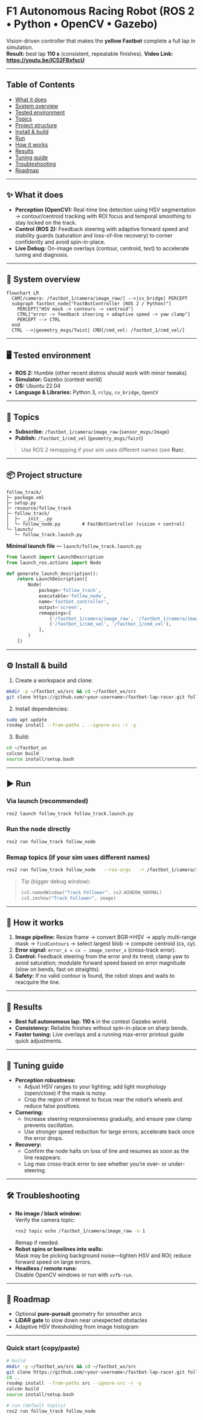 # F1 Autonomous Racing Robot (ROS 2 • Python • OpenCV • Gazebo)

Vision-driven controller that makes the **yellow Fastbot** complete a full lap in simulation.  
**Result:** best lap **110 s** (consistent, repeatable finishes).
**Video Link: https://youtu.be/lC52FBxfscU**

---

## Table of Contents
- [What it does](#-what-it-does)
- [System overview](#-system-overview)
- [Tested environment](#-tested-environment)
- [Topics](#-topics)
- [Project structure](#-project-structure)
- [Install & build](#-install--build)
- [Run](#-run)
- [How it works](#-how-it-works)
- [Results](#-results)
- [Tuning guide](#-tuning-guide)
- [Troubleshooting](#-troubleshooting)
- [Roadmap](#-roadmap)


---

## ✨ What it does
- **Perception (OpenCV):** Real-time line detection using HSV segmentation → contour/centroid tracking with ROI focus and temporal smoothing to stay locked on the track.
- **Control (ROS 2):** Feedback steering with adaptive forward speed and stability guards (saturation and loss-of-line recovery) to corner confidently and avoid spin-in-place.
- **Live Debug:** On-image overlays (contour, centroid, text) to accelerate tuning and diagnosis.

---

## 🧱 System overview
```mermaid
flowchart LR
  CAM[/camera: /fastbot_1/camera/image_raw/] -->|cv_bridge| PERCEPT
  subgraph fastbot_node["FastBotController (ROS 2 / Python)"]
    PERCEPT["HSV mask -> contours -> centroid"]
    CTRL["error -> feedback steering + adaptive speed -> yaw clamp"]
    PERCEPT --> CTRL
  end
  CTRL -->|geometry_msgs/Twist| CMD[/cmd_vel: /fastbot_1/cmd_vel/]
```

---

## 🖥️ Tested environment
- **ROS 2:** Humble (other recent distros should work with minor tweaks)
- **Simulator:** Gazebo (contest world)
- **OS:** Ubuntu 22.04
- **Language & Libraries:** Python 3, `rclpy`, `cv_bridge`, `OpenCV`

---

## 🔌 Topics
- **Subscribe:** `/fastbot_1/camera/image_raw` (`sensor_msgs/Image`)
- **Publish:** `/fastbot_1/cmd_vel` (`geometry_msgs/Twist`)

> Use ROS 2 remapping if your sim uses different names (see **Run**).

---

## 📦 Project structure
```
follow_track/
├─ package.xml
├─ setup.py
├─ resource/follow_track
├─ follow_track/
│  ├─ __init__.py
│  └─ follow_node.py        # FastBotController (vision + control)
└─ launch/
   └─ follow_track.launch.py
```

**Minimal launch file** — `launch/follow_track.launch.py`
```python
from launch import LaunchDescription
from launch_ros.actions import Node

def generate_launch_description():
    return LaunchDescription([
        Node(
            package='follow_track',
            executable='follow_node',
            name='fastbot_controller',
            output='screen',
            remappings=[
                ('/fastbot_1/camera/image_raw', '/fastbot_1/camera/image_raw'),
                ('/fastbot_1/cmd_vel', '/fastbot_1/cmd_vel'),
            ],
        )
    ])
```

---

## ⚙️ Install & build
1) Create a workspace and clone:
```bash
mkdir -p ~/fastbot_ws/src && cd ~/fastbot_ws/src
git clone https://github.com/<your-username>/fastbot-lap-racer.git follow_track
```

2) Install dependencies:
```bash
sudo apt update
rosdep install --from-paths . --ignore-src -r -y
```

3) Build:
```bash
cd ~/fastbot_ws
colcon build
source install/setup.bash
```

---

## ▶️ Run

### Via launch (recommended)
```bash
ros2 launch follow_track follow_track.launch.py
```

### Run the node directly
```bash
ros2 run follow_track follow_node
```

### Remap topics (if your sim uses different names)
```bash
ros2 run follow_track follow_node   --ros-args   -r /fastbot_1/camera/image_raw:=/camera/image_raw   -r /fastbot_1/cmd_vel:=/cmd_vel
```

> Tip (bigger debug window):  
> ```python
> cv2.namedWindow("Track Follower", cv2.WINDOW_NORMAL)
> cv2.imshow("Track Follower", image)
> ```

---

## 🧪 How it works
1. **Image pipeline:** Resize frame → convert BGR→HSV → apply multi-range mask → `findContours` → select largest blob → compute centroid (cx, cy).
2. **Error signal:** `error_x = cx − image_center_x` (cross-track error).
3. **Control:** Feedback steering from the error and its trend; clamp yaw to avoid saturation; modulate forward speed based on error magnitude (slow on bends, fast on straights).
4. **Safety:** If no valid contour is found, the robot stops and waits to reacquire the line.

---

## 🎯 Results
- **Best full autonomous lap:** **110 s** in the contest Gazebo world.
- **Consistency:** Reliable finishes without spin-in-place on sharp bends.
- **Faster tuning:** Live overlays and a running max-error printout guide quick adjustments.

---

## 🔧 Tuning guide
- **Perception robustness:**  
  - Adjust HSV ranges to your lighting; add light morphology (open/close) if the mask is noisy.  
  - Crop the region of interest to focus near the robot’s wheels and reduce false positives.
- **Cornering:**  
  - Increase steering responsiveness gradually, and ensure yaw clamp prevents oscillation.  
  - Use stronger speed reduction for large errors; accelerate back once the error drops.
- **Recovery:**  
  - Confirm the node halts on loss of line and resumes as soon as the line reappears.  
  - Log max cross-track error to see whether you’re over- or under-steering.

---

## 🛠️ Troubleshooting
- **No image / black window:**  
  Verify the camera topic:  
  ```bash
  ros2 topic echo /fastbot_1/camera/image_raw -n 1
  ```
  Remap if needed.
- **Robot spins or beelines into walls:**  
  Mask may be picking background noise—tighten HSV and ROI; reduce forward speed on large errors.
- **Headless / remote runs:**  
  Disable OpenCV windows or run with `xvfb-run`.

---

## 🚧 Roadmap
- Optional **pure-pursuit** geometry for smoother arcs  
- **LiDAR gate** to slow down near unexpected obstacles  
- Adaptive HSV thresholding from image histogram

---

### Quick start (copy/paste)
```bash
# build
mkdir -p ~/fastbot_ws/src && cd ~/fastbot_ws/src
git clone https://github.com/<your-username>/fastbot-lap-racer.git follow_track
cd ..
rosdep install --from-paths src --ignore-src -r -y
colcon build
source install/setup.bash

# run (default topics)
ros2 run follow_track follow_node
```
